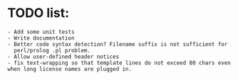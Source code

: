 # TODO list:

    - Add some unit tests
    - Write documentation
    - Better code syntax detection? Filename suffix is not sufficient for
      perl/prolog .pl problem.
    - Allow user-defined header notices
    - fix text-wrapping so that template lines do not exceed 80 chars even when long license names are plugged in.

